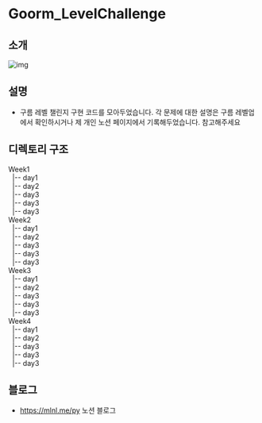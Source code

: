 # Goorm_LevelChallenge
## 소개
![img](https://oopy.lazyrockets.com/api/v2/notion/image?src=https%3A%2F%2Fs3-us-west-2.amazonaws.com%2Fsecure.notion-static.com%2Fdeed0227-c224-46db-80eb-ea2ce13b6e71%2F%25EA%25B5%25AC%25EB%25A6%2584%25ED%2586%25A4_%25EC%25B1%258C%25EB%25A6%25B0%25EC%25A7%2580.png&blockId=895f5d99-4b4d-4504-a8ba-15481ba9ea20)

## 설명
- 구름 레벨 챌린지 구현 코드를 모아두었습니다. 각 문제에 대한 설명은 구름 레벨업에서 확인하시거나
  제 개인 노션 페이지에서 기록해두었습니다. 참고해주세요

## 디렉토리 구조
Week1<br/>
&nbsp;&nbsp;|-- day1<br/>
&nbsp;&nbsp;|-- day2<br/>
&nbsp;&nbsp;|-- day3<br/>
&nbsp;&nbsp;|-- day3<br/>
&nbsp;&nbsp;|-- day3<br/>
Week2<br/>
&nbsp;&nbsp;|-- day1<br/>
&nbsp;&nbsp;|-- day2<br/>
&nbsp;&nbsp;|-- day3<br/>
&nbsp;&nbsp;|-- day3<br/>
&nbsp;&nbsp;|-- day3<br/>
Week3<br/>
&nbsp;&nbsp;|-- day1<br/>
&nbsp;&nbsp;|-- day2<br/>
&nbsp;&nbsp;|-- day3<br/>
&nbsp;&nbsp;|-- day3<br/>
&nbsp;&nbsp;|-- day3<br/>
Week4<br/>
&nbsp;&nbsp;|-- day1<br/>
&nbsp;&nbsp;|-- day2<br/>
&nbsp;&nbsp;|-- day3<br/>
&nbsp;&nbsp;|-- day3<br/>
&nbsp;&nbsp;|-- day3<br/>

## 블로그
- https://mlnl.me/py 노션 블로그
